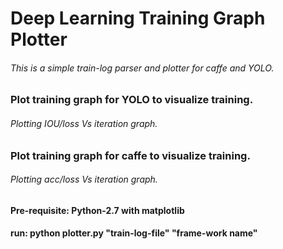 # Deep Learning Training Graph Plotter
###### This is a simple train-log parser and plotter for caffe and YOLO.

### Plot training graph for YOLO to visualize training.
###### Plotting IOU/loss Vs iteration graph.

### Plot training graph for caffe to visualize training.
###### Plotting acc/loss Vs iteration graph.

#### Pre-requisite: Python-2.7 with matplotlib

#### run: python plotter.py "train-log-file" "frame-work name"
